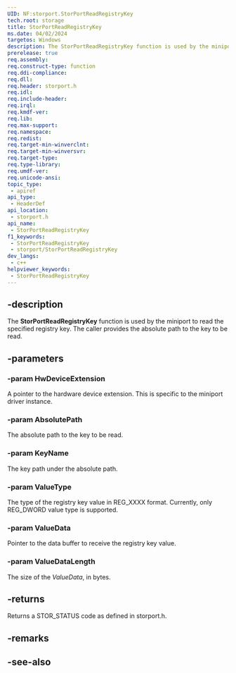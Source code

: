 ```yaml
---
UID: NF:storport.StorPortReadRegistryKey
tech.root: storage
title: StorPortReadRegistryKey
ms.date: 04/02/2024
targetos: Windows
description: The StorPortReadRegistryKey function is used by the miniport to read the specified registry key. The caller provides the absolute path to the key to be read.
prerelease: true
req.assembly: 
req.construct-type: function
req.ddi-compliance: 
req.dll: 
req.header: storport.h
req.idl: 
req.include-header: 
req.irql: 
req.kmdf-ver: 
req.lib: 
req.max-support: 
req.namespace: 
req.redist: 
req.target-min-winverclnt: 
req.target-min-winversvr: 
req.target-type: 
req.type-library: 
req.umdf-ver: 
req.unicode-ansi: 
topic_type:
 - apiref
api_type:
 - HeaderDef
api_location:
 - storport.h
api_name:
 - StorPortReadRegistryKey
f1_keywords:
 - StorPortReadRegistryKey
 - storport/StorPortReadRegistryKey
dev_langs:
 - c++
helpviewer_keywords:
 - StorPortReadRegistryKey
---
```


## -description

The **StorPortReadRegistryKey** function is used by the miniport to read the specified registry key. The caller provides the absolute path to the key to be read.

## -parameters

### -param HwDeviceExtension

A pointer to the hardware device extension. This is specific to the miniport driver instance.

### -param AbsolutePath

The absolute path to the key to be read.

### -param KeyName

The key path under the absolute path.

### -param ValueType

The type of the registry key value in REG_XXXX format. Currently, only REG_DWORD value type is supported.

### -param ValueData

Pointer to the data buffer to receive the registry key value.

### -param ValueDataLength

The size of the *ValueData*, in bytes.

## -returns

Returns a STOR_STATUS code as defined in storport.h.

## -remarks

## -see-also
